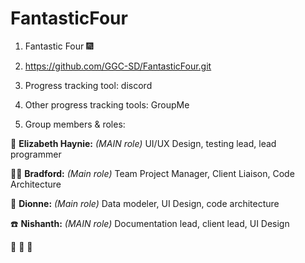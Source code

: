 # FantasticFour

1. Fantastic Four :fireworks:

2. https://github.com/GGC-SD/FantasticFour.git

3. Progress tracking tool: discord

4. Other progress tracking tools: GroupMe

5. Group members & roles:

:cake: **Elizabeth Haynie:** *(MAIN role)* UI/UX Design, testing lead, lead programmer

:cactus::cake: **Bradford:** *(Main role)* Team Project Manager, Client Liaison, Code Architecture

:camel: **Dionne:** *(Main role)* Data modeler, UI Design, code architecture

:phone: **Nishanth:** *(MAIN role)* Documentation lead, client lead, UI Design

:cactus: :cake: :camel:
